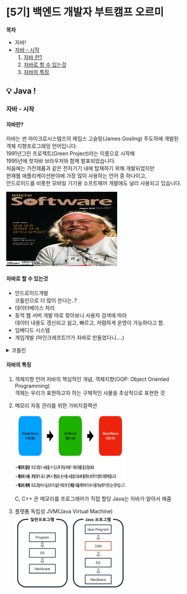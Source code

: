 # [5기] 백엔드 개발자 부트캠프 오르미

  **목차**
- 자바!
- [자바 - 시작](#javaStart)
  1. [자바 란?](#whatIsJava)
  2. [자바로 할 수 있는것](#whatToDoJava)
  3. [자바의 특징](#ofTheJava)


## 💡 Java !

### 자바 - 시작
<a id="javaStart"></a>

#### 자바란?
<a id="whatIsJava"></a>

자바는 썬 마이크로시스템즈의 제임스 고슬링(James Gosling) 주도하에 개발된   
객체 지향프로그래밍 언어입니다.   
1991년그린 프로젝트(Green Project)라는 이름으로 시작해   
1995년에 핫자바 브라우저와 함께 발표되었습니다.   
처음에는 가전제품과 같은 전자기기 내에 탑재하기 위해 개발되었지만   
현재웹 애플리케이션분야에 가장 많이 사용하는 언어 중 하나이고,   
안드로이드를 비롯한 모바일 기기용 소프트웨어 개발에도 널리 사용되고 있습니다.

<img src="img/day18/자버지.jpg" width="300" height="200" alt="">

#### 자바로 할 수 있는것
   <a id="whatToDoJava"></a>

- 안드로이드개발   
코틀린으로 더 많이 쓴다는..?
- 데이터베이스 처리
- 동적 웹 서버 개발
따로 찾아보니 사용자 검색에 따라   
데이터 내용도 갱신되고 쉽고, 빠르고, 저렴하게 운영이 가능하다고 함.
- 임베디드 시스템
- 게임개발 (마인크레프트!!!가 자바로 만들었다니....)


<details>
<summary> 코틀린 </summary>
JVM이랑 안드로이드에서 사용하는 언어로 자바보다 간단하게 코드를 짤 수 있고   
컴파일 속도가 빠르다고 함.
</details>

#### 자바의 특징
<a id="ofTheJava"></a>

1. 객체지향 언어
    자바의 핵심적인 개념, 객체지향(OOP: Object Oriented Programming)   
   객체는 우리가 표현하고자 하는 구체적인 사물을 추상적으로 표현한 것
2. 메모리 자동 관리를 위한 가비지컬랙션
    
    <img src="img/day18/memory.png" width="300" height="200" alt="">

    C, C++ 은 메모리를 프로그래머가 직접 할당
    Java는 자바가 알아서 해줌
3. 플랫폼 독립성
    JVM(Java Virtual Machine)   
   <img src="img/day18/JVM.png" width="300" height="200" alt="">   
    



